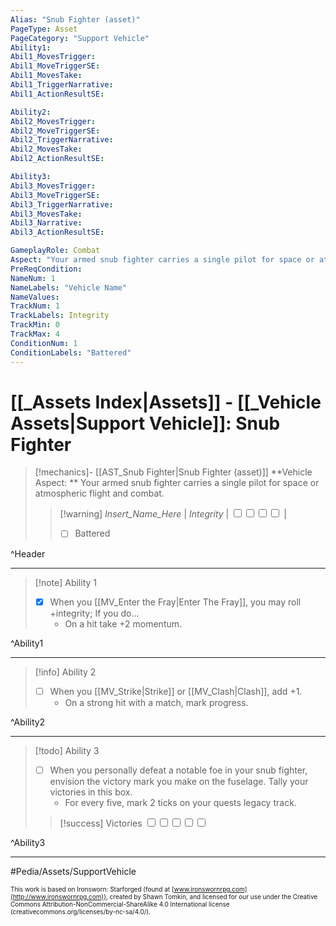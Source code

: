 ```yaml
---
Alias: "Snub Fighter (asset)"
PageType: Asset
PageCategory: "Support Vehicle"
Ability1:
Abil1_MovesTrigger:
Abil1_MoveTriggerSE:
Abil1_MovesTake:
Abil1_TriggerNarrative:
Abil1_ActionResultSE:

Ability2:
Abil2_MovesTrigger:
Abil2_MoveTriggerSE:
Abil2_TriggerNarrative:
Abil2_MovesTake:
Abil2_ActionResultSE:

Ability3:
Abil3_MovesTrigger:
Abil3_MoveTriggerSE:
Abil3_TriggerNarrative:
Abil3_MovesTake:
Abil3_Narrative:
Abil3_ActionResultSE:

GameplayRole: Combat
Aspect: "Your armed snub fighter carries a single pilot for space or atmospheric flight and combat."
PreReqCondition: 
NameNum: 1
NameLabels: "Vehicle Name"
NameValues:
TrackNum: 1
TrackLabels: Integrity
TrackMin: 0
TrackMax: 4
ConditionNum: 1
ConditionLabels: "Battered"
---
```

# [[_Assets Index|Assets]] - [[_Vehicle Assets|Support Vehicle]]: Snub Fighter

> [!mechanics]- [[AST_Snub Fighter|Snub Fighter (asset)]]
> **Vehicle Aspect: ** Your armed snub fighter carries a single pilot for space or atmospheric flight and combat.
> > [!warning] _Insert_Name_Here_ | *Integrity* | <input type="checkbox" /><input type="checkbox" /><input type="checkbox" /><input type="checkbox" /> |
> > - [ ] Battered

^Header

___
> [!note] Ability 1
> - [x] When you [[MV_Enter the Fray|Enter The Fray]], you may roll +integrity; If you do...
> 	- On a hit take +2 momentum.

^Ability1

___
> [!info] Ability 2
> - [ ] When you [[MV_Strike|Strike]] or [[MV_Clash|Clash]], add +1. 
> 	- On a strong hit with a match, mark progress.

^Ability2

___
> [!todo] Ability 3
> - [ ] When you personally defeat a notable foe in your snub fighter, envision the victory mark you make on the fuselage. Tally your victories in this box. 
> 	- For every five, mark 2 ticks on your quests legacy track.
> 
> > [!success] Victories
> > <input type="checkbox" /><input type="checkbox" /><input type="checkbox" /><input type="checkbox" /><input type="checkbox" />

^Ability3

___

#Pedia/Assets/SupportVehicle 

<font size=-2>This work is based on Ironsworn: Starforged (found at [www.ironswornrpg.com](http://www.ironswornrpg.com)), created by Shawn Tomkin, and licensed for our use under the Creative Commons Attribution-NonCommercial-ShareAlike 4.0 International license  (creativecommons.org/licenses/by-nc-sa/4.0/).</font>